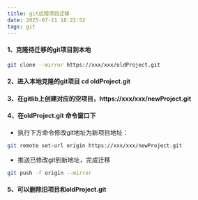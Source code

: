 ```yaml
---
title: git远程项目迁移
date: 2025-07-11 18:22:52
tags: git
---
```


#### 1、克隆待迁移的git项目到本地
``` bash
git clone --mirror https://xxx/xxx/oldProject.git
```

#### 2、进入本地克隆的git项目  cd oldProject.git


#### 3、在gitlib上创建对应的空项目，https://xxx/xxx/newProject.git

#### 4、在oldProject.git 命令窗口下
+ 执行下方命令修改git地址为新项目地址：
```bash
git remote set-url origin https://xxx/xxx/newProject.git
```
+ 推送已修改git到新地址，完成迁移
```bash
git push -f origin --mirror
```

#### 5、可以删除旧项目和oldProject.git